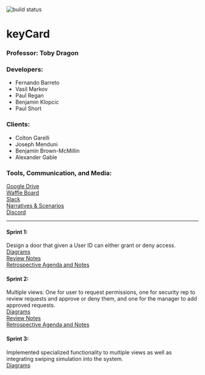![build status](https://circleci.com/gh/paulr4321/keyCard.png?circle-token=circle-token "Master Build Status")

# keyCard

<h3>Professor: Toby Dragon</h3>

<h3>Developers:</h3>

<ul>
  <li>Fernando Barreto</li>
  <li>Vasil Markov</li>
  <li>Paul Regan</li>
  <li>Benjamin Klopcic</li>
  <li>Paul Short</li>
</ul>

<h3>Clients:</h3>

<ul>
  <li>Colton Garelli</li>
  <li>Joseph Menduni</li>
  <li>Benjamin Brown-McMillin</li>
  <li>Alexander Gable</li>
</ul>

<h3>Tools, Communication, and Media:</h3>

<a href="https://drive.google.com/drive/folders/1lJ2khFk3V6X8tz4FlRm16Vi0ld-8amAa?usp=sharing" target="_blank">Google Drive</a> <br>
<a href="https://waffle.io/paulr4321/keyCard" target="_blank">Waffle Board</a> <br>
<a href="https://ezclapboyz.slack.com/messages/C9JNNDYH3/" target="_blank">Slack</a> <br>
<a href="https://docs.google.com/document/d/1GgZdVfYEUbkyT8Jr53fQ21ojwOsOdY-uOHtklbvks50/edit?usp=sharing" target="_blank">Narratives & Scenarios</a> <br>
<a href="https://discord.gg/WJAECsm">Discord</a> <br>

<hr>

<h4>Sprint 1:</h4> Design a door that given a User ID can either grant or deny access. <br>
<a href="https://drive.google.com/open?id=1ioKrIsPzj_Qx1S29JXjQ8oasrmSkIhZ8" target="_blank">Diagrams</a> <br>
<a href="https://drive.google.com/open?id=1iCmnYO0t3EkE7W1LOHyIvmM276L2LTNH41HdcP9hfNE" target="_blank">Review Notes</a> <br>
<a href="https://drive.google.com/open?id=1Tb0tsgK87yBSG3024-oeEL2KwOporxNpCx1GOIYB81s" target="_blank">Retrospective Agenda and Notes</a> <br>

<h4>Sprint 2:</h4> Multiple views: One for user to request permissions, one for security rep to review requests and approve or deny them, and one for the manager to add approved requests.<br>
<a href="https://drive.google.com/open?id=10qDAGomSN0yZDXwBpHtdP1y3IK7lVqkg" target="_blank">Diagrams</a> <br>
<a href="https://drive.google.com/open?id=1IzJgSj2vcdEQp0K_ol4MOgQOs62ouJOgfKnZA9E3lRw" target="_blank">Review Notes</a> <br>
<a href="https://drive.google.com/open?id=1Cn7M8kBUx1TLvQu708VXMkk76jaqTJ9g0m6dPkJHpEE" target="_blank">Retrospective Agenda and Notes</a> <br>

<h4>Sprint 3:</h4> Implemented specialized functionality to multiple views as well as integrating swiping simulation into the system. <br>
<a href="https://drive.google.com/drive/folders/1VYipcm4iTbMyvkNZOVqdHhZtQQf6Zr-3" target="_blank">Diagrams</a> <br>
